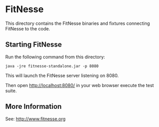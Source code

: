 # FitNesse

This directory contains the FitNesse binaries and fixtures connecting
FitNesse to the code.

## Starting FitNesse

Run the following command from this directory:

```
java -jre fitnesse-standalone.jar -p 8080
```

This will launch the FitNesse server listening on 8080.

Then open <http://localhost:8080/> in your web browser execute the
test suite.

## More Information

See: http://www.fitnesse.org